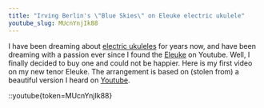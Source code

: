 ```yaml
---
title: "Irving Berlin's \"Blue Skies\" on Eleuke electric ukulele"
youtube_slug: MUcnYnjIk88
---
```


I have been dreaming about [electric ukuleles](/blog/video-i-made-a-4-electric-ukulele/) for years
now, and have been dreaming with a passion ever since I found the [Eleuke](http://www.eleukeusa.com/) on Youtube. Well, I finally decided
to buy one and could not be happier. Here is my first video on my new tenor
Eleuke. The arrangement is based on (stolen from) a beautiful version I heard
on [Youtube](http://www.youtube.com/watch?v=1HeSS7-jW-E).

::youtube{token=MUcnYnjIk88}

